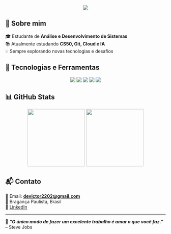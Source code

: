 <!-- Banner -->
<p align="center">
  <img src="https://readme-typing-svg.herokuapp.com?size=25&color=F7BE0B&center=true&vCenter=true&width=500&lines=Bem-vindo+ao+meu+GitHub!;Estudante+de+ADS;Explorando+o+mundo+da+tecnologia!">
</p>

<!-- Sobre mim -->
## 👋 Sobre mim  
🎓 Estudante de **Análise e Desenvolvimento de Sistemas**  
📚 Atualmente estudando **CS50, Git, Cloud e IA**  
💡 Sempre explorando novas tecnologias e desafios  

<!-- Tecnologias -->
## 🚀 Tecnologias e Ferramentas  
<div align="center">
  <img src="https://img.shields.io/badge/C-00599C?style=for-the-badge&logo=c&logoColor=white">
  <img src="https://img.shields.io/badge/Python-3776AB?style=for-the-badge&logo=python&logoColor=white">
  <img src="https://img.shields.io/badge/Git-F05032?style=for-the-badge&logo=git&logoColor=white">
  <img src="https://img.shields.io/badge/GitHub-181717?style=for-the-badge&logo=github&logoColor=white">
  <img src="https://img.shields.io/badge/Cloud-4285F4?style=for-the-badge&logo=google-cloud&logoColor=white">
</div>  

<!-- Estatísticas -->
## 📊 GitHub Stats  
<div align="center">
  <img height="180em" src="https://github-readme-stats.vercel.app/api?username=victormalachias&show_icons=true&theme=radical&hide_border=true&count_private=true">
  <img height="180em" src="https://github-readme-streak-stats.herokuapp.com/?user=victormalachias&theme=radical&hide_border=true">
</div>  

<!-- Contato -->
## 📬 Contato  
📧 Email: **devictor2202@gmail.com**  
📌 Bragança Paulista, Brasil  
💼 [LinkedIn](https://www.linkedin.com/in/victor-pereira-560885286/)

---

🌟 **_"O único modo de fazer um excelente trabalho é amar o que você faz."_** – Steve Jobs  

